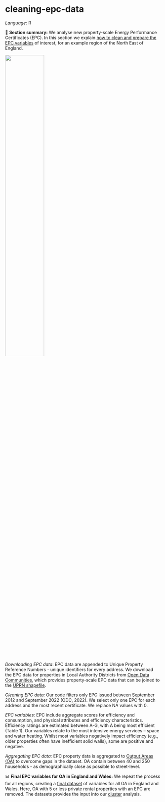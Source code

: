 # cleaning-epc-data

*Language:* R

📌 **Section summary:** We analyse new property-scale Energy Performance Certificates (EPC). In this section we explain [how to clean and prepare the EPC variables](https://github.com/CaitHRobinson/private-rental-efficiency/blob/main/clean/clean-code.r) of interest, for an example region of the North East of England. 

<img src="https://github.com/user-attachments/assets/323e2039-d2e7-4620-81af-7505d7c51d28" width=50% height=50%>


*Downloading EPC data*: EPC data are appended to Unique Property Reference Numbers - unique identifiers for every address. We download the EPC data for properties in Local Authority Districts from [Open Data Communities](https://epc.opendatacommunities.org/), which provides property-scale EPC data that can be joined to the [UPRN shapefile](https://osdatahub.os.uk/downloads/open/OpenUPRN).

*Cleaning EPC data:* Our code filters only EPC issued between September 2012 and September 2022 (ODC, 2022). We select only one EPC for each address and the most recent certificate. We replace NA values with 0.

*EPC variables:* EPC include aggregate scores for efficiency and consumption, and physical attributes and efficiency characteristics. Efficiency ratings are estimated between A-G, with A being most efficient (Table 1). Our variables relate to the most intensive energy services – space and water heating. Whilst most variables negatively impact efficiency (e.g., older properties often have inefficient solid walls), some are positive and negative.

*Aggregating EPC data:* EPC property data is aggregated to [Output Areas (OA)](https://www.ons.gov.uk/methodology/geography/ukgeographies/censusgeographies/census2021geographies) to overcome gaps in the dataset. OA contain between 40 and 250 households - as demographically close as possible to street-level. 

📊 **Final EPC variables for OA in England and Wales:** We repeat the process for all regions, creating a [final dataset](https://github.com/CaitHRobinson/private-rental-efficiency/blob/main/clean/PRS_EPC_OA_counts_over5.zip) of variables for all OA  in England and Wales. Here, OA with 5 or less private rental properties with an EPC are removed. The datasets provides the input into our [cluster](https://github.com/CaitHRobinson/private-rental-efficiency/edit/main/cluster) analysis.

